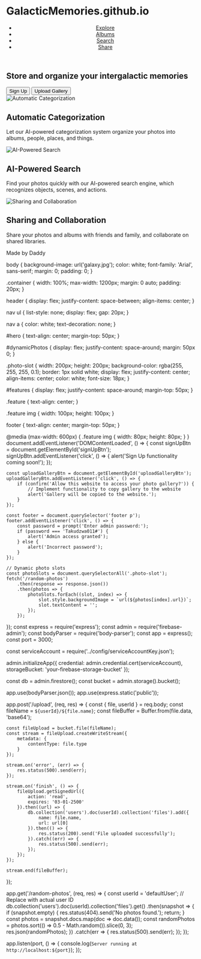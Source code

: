# GalacticMemories.github.io
<!DOCTYPE html>
<html lang="en">
<head>
    <meta charset="UTF-8">
    <meta name="viewport" content="width=device-width, initial-scale=1.0">
    <title>Digital HunterZ</title>
    <link rel="stylesheet" href="styles.css">
</head>
<body>
    <div class="container">
        <header>
            <nav>
                <ul>
                    <li><a href="#explore">Explore</a></li>
                    <li><a href="#albums">Albums</a></li>
                    <li><a href="#search">Search</a></li>
                    <li><a href="#share">Share</a></li>
                </ul>
            </nav>
        </header>
        <main>
            <section id="hero">
                <h1>Store and organize your intergalactic memories</h1>
                <button id="signUpBtn">Sign Up</button>
                <button id="uploadGalleryBtn">Upload Gallery</button>
            </section>
            <section id="dynamicPhotos">
                <!-- Dynamic photo slots -->
                <div class="photo-slot"></div>
                <div class="photo-slot"></div>
                <div class="photo-slot"></div>
            </section>
            <section id="features">
                <div class="feature">
                    <img src="spaceship.jpg" alt="Automatic Categorization">
                    <h2>Automatic Categorization</h2>
                    <p>Let our AI-powered categorization system organize your photos into albums, people, places, and things.</p>
                </div>
                <div class="feature">
                    <img src="astronaut.jpg" alt="AI-Powered Search">
                    <h2>AI-Powered Search</h2>
                    <p>Find your photos quickly with our AI-powered search engine, which recognizes objects, scenes, and actions.</p>
                </div>
                <div class="feature">
                    <img src="spaceships.jpg" alt="Sharing and Collaboration">
                    <h2>Sharing and Collaboration</h2>
                    <p>Share your photos and albums with friends and family, and collaborate on shared libraries.</p>
                </div>
            </section>
        </main>
        <footer>
            <p>Made by Daddy</p>
        </footer>
    </div>
    <script src="scripts.js"></script>
</body>
</html>
body {
    background-image: url('galaxy.jpg');
    color: white;
    font-family: 'Arial', sans-serif;
    margin: 0;
    padding: 0;
}

.container {
    width: 100%;
    max-width: 1200px;
    margin: 0 auto;
    padding: 20px;
}

header {
    display: flex;
    justify-content: space-between;
    align-items: center;
}

nav ul {
    list-style: none;
    display: flex;
    gap: 20px;
}

nav a {
    color: white;
    text-decoration: none;
}

#hero {
    text-align: center;
    margin-top: 50px;
}

#dynamicPhotos {
    display: flex;
    justify-content: space-around;
    margin: 50px 0;
}

.photo-slot {
    width: 200px;
    height: 200px;
    background-color: rgba(255, 255, 255, 0.1);
    border: 1px solid white;
    display: flex;
    justify-content: center;
    align-items: center;
    color: white;
    font-size: 18px;
}

#features {
    display: flex;
    justify-content: space-around;
    margin-top: 50px;
}

.feature {
    text-align: center;
}

.feature img {
    width: 100px;
    height: 100px;
}

footer {
    text-align: center;
    margin-top: 50px;
}

@media (max-width: 600px) {
    .feature img {
        width: 80px;
        height: 80px;
    }
}
document.addEventListener('DOMContentLoaded', () => {
    const signUpBtn = document.getElementById('signUpBtn');
    signUpBtn.addEventListener('click', () => {
        alert('Sign Up functionality coming soon!');
    });

    const uploadGalleryBtn = document.getElementById('uploadGalleryBtn');
    uploadGalleryBtn.addEventListener('click', () => {
        if (confirm('Allow this website to access your photo gallery?')) {
            // Implement functionality to copy gallery to the website
            alert('Gallery will be copied to the website.');
        }
    });

    const footer = document.querySelector('footer p');
    footer.addEventListener('click', () => {
        const password = prompt('Enter admin password:');
        if (password === 'Takudzwa011#') {
            alert('Admin access granted');
        } else {
            alert('Incorrect password');
        }
    });

    // Dynamic photo slots
    const photoSlots = document.querySelectorAll('.photo-slot');
    fetch('/random-photos')
        .then(response => response.json())
        .then(photos => {
            photoSlots.forEach((slot, index) => {
                slot.style.backgroundImage = `url(${photos[index].url})`;
                slot.textContent = '';
            });
        });
});
const express = require('express');
const admin = require('firebase-admin');
const bodyParser = require('body-parser');
const app = express();
const port = 3000;

const serviceAccount = require('../config/serviceAccountKey.json');

admin.initializeApp({
    credential: admin.credential.cert(serviceAccount),
    storageBucket: 'your-firebase-storage-bucket'
});

const db = admin.firestore();
const bucket = admin.storage().bucket();

app.use(bodyParser.json());
app.use(express.static('public'));

app.post('/upload', (req, res) => {
    const { file, userId } = req.body;
    const fileName = `${userId}/${file.name}`;
    const fileBuffer = Buffer.from(file.data, 'base64');

    const fileUpload = bucket.file(fileName);
    const stream = fileUpload.createWriteStream({
        metadata: {
            contentType: file.type
        }
    });

    stream.on('error', (err) => {
        res.status(500).send(err);
    });

    stream.on('finish', () => {
        fileUpload.getSignedUrl({
            action: 'read',
            expires: '03-01-2500'
        }).then((url) => {
            db.collection('users').doc(userId).collection('files').add({
                name: file.name,
                url: url[0]
            }).then(() => {
                res.status(200).send('File uploaded successfully');
            }).catch((err) => {
                res.status(500).send(err);
            });
        });
    });

    stream.end(fileBuffer);
});

app.get('/random-photos', (req, res) => {
    const userId = 'defaultUser'; // Replace with actual user ID
    db.collection('users').doc(userId).collection('files').get()
        .then(snapshot => {
            if (snapshot.empty) {
                res.status(404).send('No photos found.');
                return;
            }
            const photos = snapshot.docs.map(doc => doc.data());
            const randomPhotos = photos.sort(() => 0.5 - Math.random()).slice(0, 3);
            res.json(randomPhotos);
        })
        .catch(err => {
            res.status(500).send(err);
        });
});

app.listen(port, () => {
    console.log(`Server running at http://localhost:${port}`);
});
